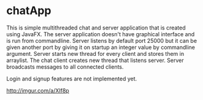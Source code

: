# chatApp

This is simple multithreaded chat and server application that is created using JavaFX.
The server application doesn't have graphical interface and is run from commandline. Server listens by default port 25000
but it can be given another port by giving it on startup an integer value by commandline argument. Server starts new thread for every
client and stores them in arraylist. The chat client creates new thread that listens server. Server broadcasts messages to all connected clients.

Login and signup features are not implemented yet.


http://imgur.com/a/XIf8p
